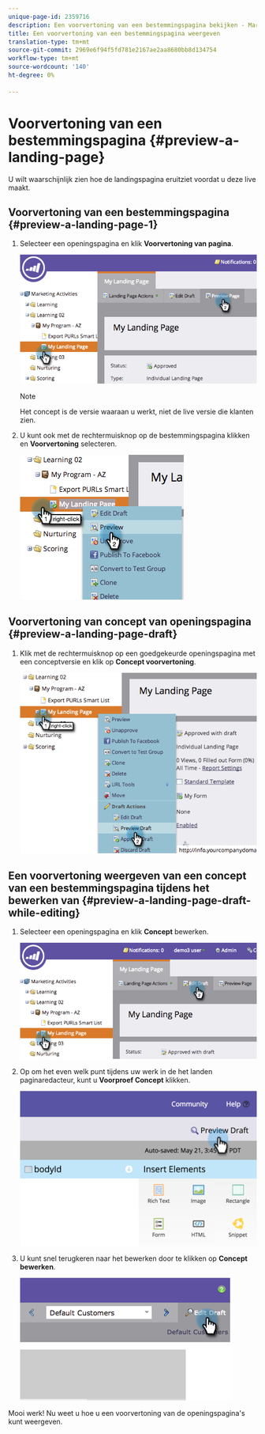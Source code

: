 ```yaml
---
unique-page-id: 2359716
description: Een voorvertoning van een bestemmingspagina bekijken - Marketo Docs - Productdocumentatie
title: Een voorvertoning van een bestemmingspagina weergeven
translation-type: tm+mt
source-git-commit: 2969e6f94f5fd781e2167ae2aa8680bb8d134754
workflow-type: tm+mt
source-wordcount: '140'
ht-degree: 0%

---
```



# Voorvertoning van een bestemmingspagina {#preview-a-landing-page}

U wilt waarschijnlijk zien hoe de landingspagina eruitziet voordat u deze live maakt.

## Voorvertoning van een bestemmingspagina {#preview-a-landing-page-1}

1. Selecteer een openingspagina en klik **Voorvertoning van pagina**.

   ![](assets/image2014-9-16-16-3a21-3a10.png)

   >[!NOTE]
   >
   >Het concept is de versie waaraan u werkt, niet de live versie die klanten zien.

1. U kunt ook met de rechtermuisknop op de bestemmingspagina klikken en **Voorvertoning** selecteren.

   ![](assets/image2014-9-17-10-3a9-3a49.png)

## Voorvertoning van concept van openingspagina {#preview-a-landing-page-draft}

1. Klik met de rechtermuisknop op een goedgekeurde openingspagina met een conceptversie en klik op **Concept voorvertoning**.

   ![](assets/image2014-9-17-10-3a9-3a56.png)

## Een voorvertoning weergeven van een concept van een bestemmingspagina tijdens het bewerken van {#preview-a-landing-page-draft-while-editing}

1. Selecteer een openingspagina en klik **Concept** bewerken.

   ![](assets/image2014-9-17-10-3a10-3a4.png)

1. Op om het even welk punt tijdens uw werk in de het landen paginaredacteur, kunt u **Voorproef Concept** klikken.

   ![](assets/image2015-5-21-15-3a48-3a59.png)

1. U kunt snel terugkeren naar het bewerken door te klikken op **Concept bewerken**.

   ![](assets/image2014-9-17-10-3a10-3a20.png)

Mooi werk! Nu weet u hoe u een voorvertoning van de openingspagina&#39;s kunt weergeven.
